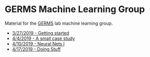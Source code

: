 # GERMS Machine Learning Group

Material for the [GERMS](http://germslab.org/) lab machine learning group.

* [3/27/2019 - Getting started](https://nbviewer.jupyter.org/github/pommevilla/germs.ml/blob/master/notebooks/3272019.ipynb)
* [4/4/2019 - A small case study](https://nbviewer.jupyter.org/github/pommevilla/germs.ml/blob/master/notebooks/04032019.ipynb)
* [4/10/2019 - Neural Nets I](https://github.com/pommevilla/germs.ml/blob/master/slides/slides_04102019.pdf)
* [4/17/2019 - Doing Stuff](https://nbviewer.jupyter.org/github/pommevilla/germs.ml/blob/master/notebooks/04172019.ipynb)